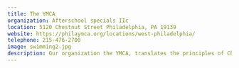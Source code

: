 ```yaml
---
title: The YMCA
organization: Afterschool specials IIc
location: 5120 Chestnut Street Philadelphia, PA 19139
website: https://philaymca.org/locations/west-philadelphia/
telephone: 215-476-2700
image: swimming2.jpg
description: Our organization the YMCA, translates the principles of Christian heritage into programs that nurture children, strengthen families, build communities, develop healthy spirits, and also, minds and bodies for all. Our values of honesty, caring, respect, and responsibility are integrated into our operations and guide our behavior in the achievement of our mission.
---
```

